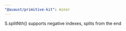 ```yaml
---
"@auaust/primitive-kit": minor
---
```


S.splitNth() supports negative indexes, splits from the end
